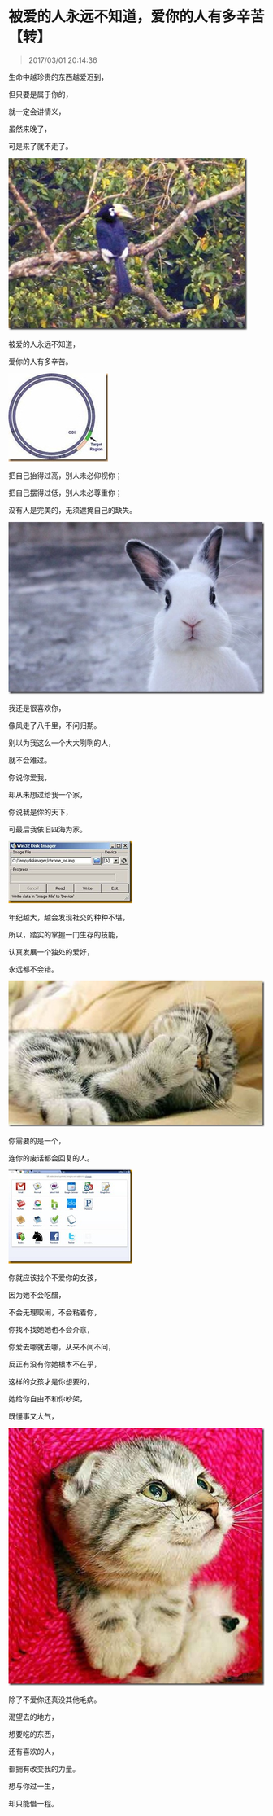 # 被爱的人永远不知道，爱你的人有多辛苦【转】

> 2017/03/01 20:14:36



生命中越珍贵的东西越爱迟到，

但只要是属于你的，

就一定会讲情义，

虽然来晚了，

可是来了就不走了。

![20170301-201436-0001](/assets/images/20170301-201436-0001.jpg)

被爱的人永远不知道，

爱你的人有多辛苦。

![20170301-201436-0002](/assets/images/20170301-201436-0002.jpg)

把自己抬得过高，别人未必仰视你；

把自己摆得过低，别人未必尊重你；

没有人是完美的，无须遮掩自己的缺失。

![20170301-201436-0003](/assets/images/20170301-201436-0003.jpg)

我还是很喜欢你，

像风走了八千里，不问归期。

别以为我这么一个大大咧咧的人，

就不会难过。

你说你爱我，

却从未想过给我一个家，

你说我是你的天下，

可最后我依旧四海为家。

![20170301-201436-0004](/assets/images/20170301-201436-0004.jpg)

年纪越大，越会发现社交的种种不堪，

所以，踏实的掌握一门生存的技能，

认真发展一个独处的爱好，

永远都不会错。

![20170301-201436-0005](/assets/images/20170301-201436-0005.jpg)

你需要的是一个，

连你的废话都会回复的人。

![20170301-201436-0006](/assets/images/20170301-201436-0006.jpg)

你就应该找个不爱你的女孩，

因为她不会吃醋，

不会无理取闹，不会粘着你，

你找不找她她也不会介意，

你爱去哪就去哪，从来不闻不问，

反正有没有你她根本不在乎，

这样的女孩才是你想要的，

她给你自由不和你吵架，

既懂事又大气，

![20170301-201436-0007](/assets/images/20170301-201436-0007.jpg)

除了不爱你还真没其他毛病。

渴望去的地方，

想要吃的东西，

还有喜欢的人，

都拥有改变我的力量。

想与你过一生，

却只能借一程。
